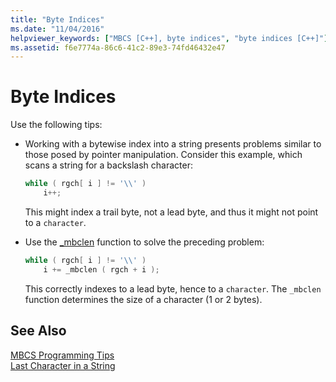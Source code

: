 ```yaml
---
title: "Byte Indices"
ms.date: "11/04/2016"
helpviewer_keywords: ["MBCS [C++], byte indices", "byte indices [C++]"]
ms.assetid: f6e7774a-86c6-41c2-89e3-74fd46432e47
---
```

# Byte Indices

Use the following tips:

- Working with a bytewise index into a string presents problems similar to those posed by pointer manipulation. Consider this example, which scans a string for a backslash character:

    ```cpp
    while ( rgch[ i ] != '\\' )
        i++;
    ```

   This might index a trail byte, not a lead byte, and thus it might not point to a `character`.

- Use the [_mbclen](../c-runtime-library/reference/mbclen-mblen-mblen-l.md) function to solve the preceding problem:

    ```cpp
    while ( rgch[ i ] != '\\' )
        i += _mbclen ( rgch + i );
    ```

   This correctly indexes to a lead byte, hence to a `character`. The `_mbclen` function determines the size of a character (1 or 2 bytes).

## See Also

[MBCS Programming Tips](../text/mbcs-programming-tips.md)<br/>
[Last Character in a String](../text/last-character-in-a-string.md)